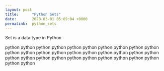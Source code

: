 ```yaml
---
layout: post
title:      "Python Sets"
date:       2020-03-01 05:09:04 +0000
permalink:  python_sets
---
```



Set is a data type in Python.

python
python
python
python
python
python
python
python
python
python
python
python
python
python
python
python
python
python
python
python
python
python
python
python
python
python
python
python
python
python
python
python

